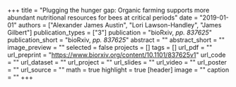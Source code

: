 +++
title = "Plugging the hunger gap: Organic farming supports more abundant nutritional resources for bees at critical periods"
date = "2019-01-01"
authors = ["Alexander James Austin", "Lori Lawson-Handley", "James Gilbert"]
publication_types = ["3"]
publication = "bioRxiv, _pp. 837625_"
publication_short = "bioRxiv, _pp. 837625_"
abstract = ""
abstract_short = ""
image_preview = ""
selected = false
projects = []
tags = []
url_pdf = ""
url_preprint = "https://www.biorxiv.org/content/10.1101/837625v1"
url_code = ""
url_dataset = ""
url_project = ""
url_slides = ""
url_video = ""
url_poster = ""
url_source = ""
math = true
highlight = true
[header]
image = ""
caption = ""
+++
